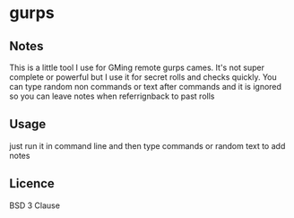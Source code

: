 # gurps

## Notes

This is a little tool I use for GMing remote gurps cames.
It's not super complete or powerful but I use it for secret rolls and checks quickly.
You can type random non commands or text after commands and it is ignored so you can leave notes when referrignback to past rolls

## Usage

just run it in command line and then type commands or random text to add notes

## Licence

BSD 3 Clause

